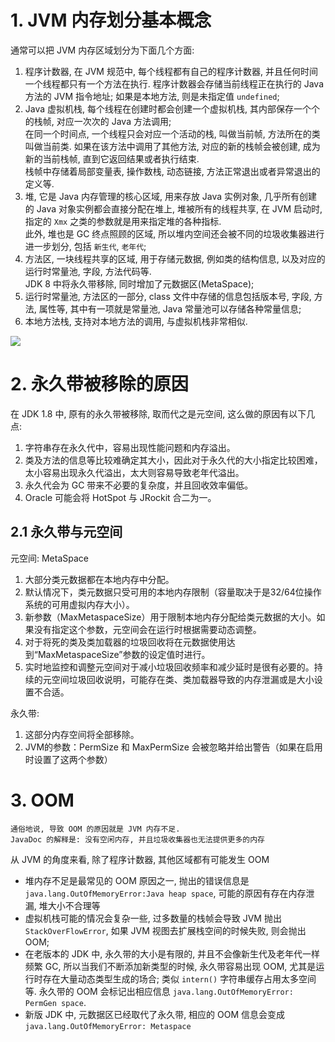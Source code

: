 # 1. JVM 内存划分基本概念
通常可以把 JVM 内存区域划分为下面几个方面:
1. 程序计数器, 在 JVM 规范中, 每个线程都有自己的程序计数器, 并且任何时间一个线程都只有一个方法在执行. 程序计数器会存储当前线程正在执行的 Java 方法的 JVM 指令地址; 如果是本地方法, 则是未指定值 `undefined`;
2. Java 虚拟机栈, 每个线程在创建时都会创建一个虚拟机栈, 其内部保存一个个的栈帧, 对应一次次的 Java 方法调用;  
在同一个时间点, 一个线程只会对应一个活动的栈, 叫做当前帧, 方法所在的类叫做当前类. 如果在该方法中调用了其他方法, 对应的新的栈帧会被创建, 成为新的当前栈帧, 直到它返回结果或者执行结束.  
栈帧中存储着局部变量表, 操作数栈, 动态链接, 方法正常退出或者异常退出的定义等.
3. 堆, 它是 Java 内存管理的核心区域, 用来存放 Java 实例对象, 几乎所有创建的 Java 对象实例都会直接分配在堆上, 堆被所有的线程共享, 在 JVM 启动时, 指定的 `Xmx` 之类的参数就是用来指定堆的各种指标.  
此外, 堆也是 GC 终点照顾的区域, 所以堆内空间还会被不同的垃圾收集器进行进一步划分, 包括 `新生代`, `老年代`;
4. 方法区, 一块线程共享的区域, 用于存储元数据, 例如类的结构信息, 以及对应的运行时常量池, 字段, 方法代码等.  
JDK 8 中将永久带移除, 同时增加了元数据区(MetaSpace);
5. 运行时常量池, 方法区的一部分, class 文件中存储的信息包括版本号, 字段, 方法, 属性等, 其中有一项就是常量池, Java 常量池可以存储各种常量信息;
6. 本地方法栈, 支持对本地方法的调用, 与虚拟机栈非常相似.

![](http://oetw0yrii.bkt.clouddn.com/18-7-8/97379211.jpg)

# 2. 永久带被移除的原因
在 JDK 1.8 中, 原有的永久带被移除, 取而代之是元空间, 这么做的原因有以下几点:
1. 字符串存在永久代中，容易出现性能问题和内存溢出。
2. 类及方法的信息等比较难确定其大小，因此对于永久代的大小指定比较困难，太小容易出现永久代溢出，太大则容易导致老年代溢出。
3. 永久代会为 GC 带来不必要的复杂度，并且回收效率偏低。
4. Oracle 可能会将 HotSpot 与 JRockit 合二为一。 

## 2.1 永久带与元空间
元空间: MetaSpace
1. 大部分类元数据都在本地内存中分配。
2. 默认情况下，类元数据只受可用的本地内存限制（容量取决于是32/64位操作系统的可用虚拟内存大小）。
3. 新参数（MaxMetaspaceSize）用于限制本地内存分配给类元数据的大小。如果没有指定这个参数，元空间会在运行时根据需要动态调整。
4. 对于将死的类及类加载器的垃圾回收将在元数据使用达到“MaxMetaspaceSize”参数的设定值时进行。
5. 实时地监控和调整元空间对于减小垃圾回收频率和减少延时是很有必要的。持续的元空间垃圾回收说明，可能存在类、类加载器导致的内存泄漏或是大小设置不合适。

永久带:
1. 这部分内存空间将全部移除。
2. JVM的参数：PermSize 和 MaxPermSize 会被忽略并给出警告（如果在启用时设置了这两个参数）


# 3. OOM

    通俗地说, 导致 OOM 的原因就是 JVM 内存不足.
    JavaDoc 的解释是: 没有空闲内存, 并且垃圾收集器也无法提供更多的内存
    
从 JVM 的角度来看, 除了程序计数器, 其他区域都有可能发生 OOM
- 堆内存不足是最常见的 OOM 原因之一, 抛出的错误信息是 `java.lang.OutOfMemoryError:Java heap space`, 可能的原因有存在内存泄漏, 堆大小不合理等
- 虚拟机栈可能的情况会复杂一些, 过多数量的栈帧会导致 JVM 抛出 `StackOverFlowError`, 如果 JVM 视图去扩展栈空间的时候失败, 则会抛出 OOM;
- 在老版本的 JDK 中, 永久带的大小是有限的, 并且不会像新生代及老年代一样频繁 GC, 所以当我们不断添加新类型的时候, 永久带容易出现 OOM, 尤其是运行时存在大量动态类型生成的场合; 类似 `intern()` 字符串缓存占用太多空间等. 永久带的 OOM 会标记出相应信息 `java.lang.OutOfMemoryError: PermGen space`.
- 新版 JDK 中, 元数据区已经取代了永久带, 相应的 OOM 信息会变成 `java.lang.OutOfMemoryError: Metaspace`